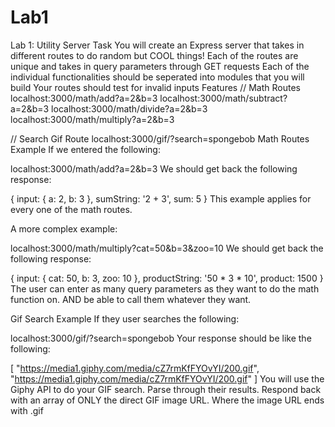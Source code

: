 # Lab1
Lab 1: Utility Server
Task
You will create an Express server that takes in different routes to do random but COOL things!
Each of the routes are unique and takes in query parameters through GET requests
Each of the individual functionalities should be seperated into modules that you will build
Your routes should test for invalid inputs
Features
// Math Routes
localhost:3000/math/add?a=2&b=3
localhost:3000/math/subtract?a=2&b=3
localhost:3000/math/divide?a=2&b=3
localhost:3000/math/multiply?a=2&b=3

// Search Gif Route
localhost:3000/gif/?search=spongebob
Math Routes Example
If we entered the following:

localhost:3000/math/add?a=2&b=3
We should get back the following response:

{
  input: {
    a: 2,
    b: 3
  },
  sumString: '2 + 3',
  sum: 5
}
This example applies for every one of the math routes.

A more complex example:

localhost:3000/math/multiply?cat=50&b=3&zoo=10
We should get back the following response:

{
  input: {
    cat: 50,
    b: 3,
    zoo: 10
  },
  productString: '50 * 3 * 10',
  product: 1500
}
The user can enter as many query parameters as they want to do the math function on. AND be able to call them whatever they want.

Gif Search Example
If they user searches the following:

localhost:3000/gif/?search=spongebob
Your response should be like the following:

[
  "https://media1.giphy.com/media/cZ7rmKfFYOvYI/200.gif",
  "https://media1.giphy.com/media/cZ7rmKfFYOvYI/200.gif"
]
You will use the Giphy API to do your GIF search.
Parse through their results.
Respond back with an array of ONLY the direct GIF image URL. Where the image URL ends with .gif
